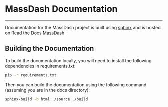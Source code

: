 # MassDash Documentation

*** 

Documentation for the MassDash project is built using [sphinx](https://www.sphinx-doc.org/en/master/) and is hosted on Read the Docs [MassDash](https://massdash.readthedocs.io/en/latest/).

## Building the Documentation

To build the documentation locally, you will need to install the following dependencies in requirements.txt:

```bash
pip -r requirements.txt
```

Then you can build the documentation using the following command (assuming you are in the docs directory):

```bash
sphinx-build -b html ./source ./build
```
